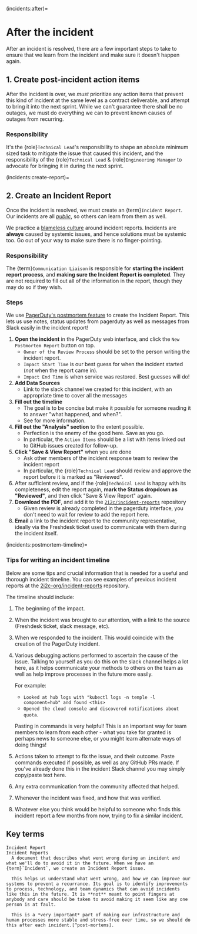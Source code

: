 (incidents:after)=
# After the incident
After an incident is resolved, there are a few important steps to take to ensure that we learn from the incident and make sure it doesn't happen again.

## 1. Create post-incident action items

After the incident is over, we *must* prioritize any action items that prevent this kind of incident at the same level as a contract deliverable, and attempt to bring it into the next sprint. While we can't guarantee there shall be no outages, we must do everything we can to prevent known causes of outages from recurring.

### Responsibility
It's the {role}`Technical Lead`'s responsibility to shape an absolute minimum sized task to mitigate the issue that caused this incident, and the responsibility of the {role}`Technical Lead` & {role}`Engineering Manager` to advocate for bringing it in during the next sprint.

(incidents:create-report)=
## 2. Create an Incident Report
Once the incident is resolved, we must create an {term}`Incident Report`. Our incidents are all [*public*](https://github.com/2i2c-org/incident-reports/tree/main/reports), so others can learn from them as well.

We practice a [blameless culture](https://www.blameless.com/sre/what-are-blameless-postmortems-do-they-work-how) around incident reports.
Incidents are **always** caused by systemic issues, and hence solutions must be systemic too. Go out of your way to make sure there is no finger-pointing.

### Responsibility
The {term}`Communication Liaison` is responsible for **starting the incident report process**, and **making sure the Incident Report is completed**.
They are not required to fill out all of the information in the report, though they may do so if they wish.

### Steps
We use [PagerDuty's postmortem feature](https://support.pagerduty.com/docs/postmortems) to create the Incident Report.
This lets us use notes, status updates from pagerduty as well as messages from Slack easily in the incident report!

1. **Open the incident** in the PagerDuty web interface, and click the `New Postmortem Report` button on top.
   - `Owner of the Review Process` should be set to the person writing the incident report.
   - `Impact Start Time` is our best guess for when the incident started (*not* when the report came in).
   - `Impact End Time` is when service was restored.
   Best guesses will do!
2. **Add Data Sources**
   - Link to the slack channel we created for this incident, with an appropriate time to cover all the messages
3. **Fill out the timeline**
   - The goal is to be concise but make it possible for someone reading it to answer "what happened, and when?".
   - See [](incidents:postmortem-timeline) for more information.
4. **Fill out the "Analysis" section** to the extent possible.
   - Perfection is the enemy of the good here. Save as you go.
   - In particular, the `Action Items` should be a list with items linked out to GitHub issues created for follow-up.
5. **Click "Save & View Report"** when you are done
   - Ask other members of the incident response team to review the incident report
   - In particular, the {role}`Technical Lead` should review and approve the report before it is marked as "Reviewed".
6. After sufficient review, and if the {role}`Technical Lead` is happy with its completeness, edit the report again, **mark the Status dropdown as "Reviewed"**, and then click "Save & View Report" again.
7. **Download the PDF**, and add it to the [`2i2c/incident-reports`](https://github.com/2i2c-org/incident-reports) repository
   - Given review is already completed in the pagerduty interface, you don't need to wait for review to add the report here.
8. **Email** a link to the incident report to the community representative, ideally via the Freshdesk ticket used to communicate with them during the incident itself.

(incidents:postmortem-timeline)=
### Tips for writing an incident timeline

Below are some tips and crucial information that is needed for a useful and thorough incident timeline. You can see
examples of previous incident reports at the [2i2c-org/incident-reports](https://github.com/2i2c-org/incident-reports/tree/main/reports)
repository.

The timeline should include:

1. The beginning of the impact.
2. When the incident was brought to our attention, with a link to the source (Freshdesk ticket, slack message, etc).
3. When we responded to the incident. This would coincide with the creation of the PagerDuty incident.
4. Various debugging actions performed to ascertain the cause of the issue.
   Talking to yourself as you do this on the slack channel helps a lot here, as it helps communicate your methods to others on the team as well as help improve
   processes in the future more easily.

   For example:

   - `Looked at hub logs with "kubectl logs -n temple -l component=hub" and found <this>`
   - `Opened the cloud console and discovered notifications about quota`.

   Pasting in commands is very helpful!
   This is an important way for team members to learn from each other - what you take for granted is perhaps news to someone else, or you might learn alternate ways of doing things!
5. Actions taken to attempt to fix the issue, and their outcome.
   Paste commands executed if possible, as well as any GitHub PRs made.
   If you've already done this in the incident Slack channel you may simply copy/paste text here.
6. Any extra communication from the community affected that helped.
7. Whenever the incident was fixed, and how that was verified.
8. Whatever else you think would be helpful to someone who finds this incident report a few months from now, trying to fix a similar incident.

## Key terms

```{glossary}
Incident Report
Incident Reports
  A document that describes what went wrong during an incident and what we'll do to avoid it in the future. When we have an {term}`Incident`, we create an Incident Report issue.

  This helps us understand what went wrong, and how we can improve our systems to prevent a recurrance. Its goal is to identify improvements to process, technology, and team dynamics that can avoid incidents like this in the future. It is **not** meant to point fingers at anybody and care should be taken to avoid making it seem like any one person is at fault.

  This is a *very important* part of making our infrastructure and human processes more stable and stress-free over time, so we should do this after each incident.[^post-mortems].
```

[^post-mortems]: See the [Google SRE post-mortem culture](https://sre.google/sre-book/postmortem-culture/) and the [Blameless guide to post-mortems](https://www.blameless.com/sre/what-are-blameless-postmortems-do-they-work-how) for some guidelines.

